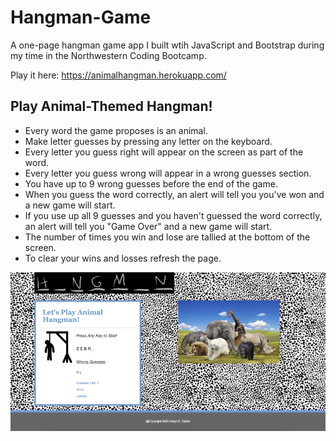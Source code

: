 # Hangman-Game
A one-page hangman game app I built wtih JavaScript and Bootstrap during my time in the Northwestern Coding Bootcamp.  

Play it here: https://animalhangman.herokuapp.com/

## Play Animal-Themed Hangman! 

* Every word the game proposes is an animal. 
* Make letter guesses by pressing any letter on the keyboard. 
* Every letter you guess right will appear on the screen as part of the word.  
* Every letter you guess wrong will appear in a wrong guesses section.  
* You have up to 9 wrong guesses before the end of the game. 
* When you guess the word correctly, an alert will tell you you've won and a new game will start.  
* If you use up all 9 guesses and you haven't guessed the word correctly, an alert will tell you "Game Over" and a new game will start.   
* The number of times you win and lose are tallied at the bottom of the screen.  
* To clear your wins and losses refresh the page. 


![Screenshot of the Hangman app](https://github.com/Caryndcarter/Hangman-Game/blob/master/assets/images/animal_hangman_screenshot_35.png)




